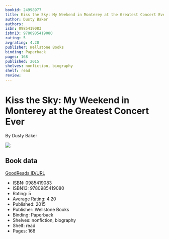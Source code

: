 ```yaml
---
bookid: 24998977
title: Kiss the Sky: My Weekend in Monterey at the Greatest Concert Ever
author: Dusty Baker
authors: 
isbn: 0985419083
isbn13: 9780985419080
rating: 5
avgrating: 4.20
publisher: Wellstone Books
binding: Paperback
pages: 168
published: 2015
shelves: nonfiction, biography
shelf: read
review: 
---
```


# Kiss the Sky: My Weekend in Monterey at the Greatest Concert Ever

By Dusty Baker

![](https://i.gr-assets.com/images/S/compressed.photo.goodreads.com/books/1442968126l/24998977._SX318_.jpg)

## Book data

[GoodReads ID/URL](https://www.goodreads.com/book/show/24998977)

- ISBN: 0985419083
- ISBN13: 9780985419080
- Rating: 5
- Average Rating: 4.20
- Published: 2015
- Publisher: Wellstone Books
- Binding: Paperback
- Shelves: nonfiction, biography
- Shelf: read
- Pages: 168

